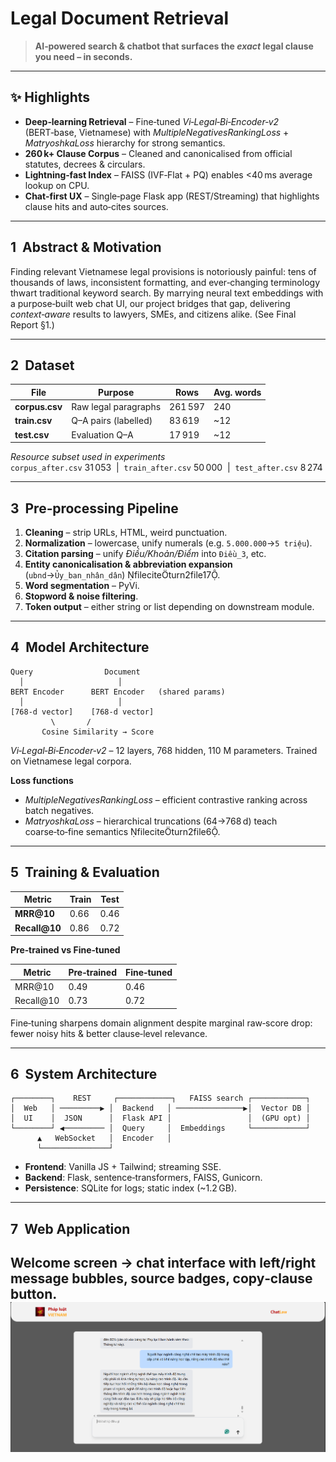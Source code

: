 # Legal Document Retrieval
>  **AI‑powered search & chatbot that surfaces the *****exact***** legal clause you need – in seconds.**
 ---

## ✨ Highlights

- **Deep‑learning Retrieval** – Fine‑tuned *Vi‑Legal‑Bi‑Encoder‑v2* (BERT‑base, Vietnamese) with *MultipleNegativesRankingLoss* + *MatryoshkaLoss* hierarchy for strong semantics.
- **260 k+ Clause Corpus** – Cleaned and canonicalised from official statutes, decrees & circulars.
- **Lightning‑fast Index** – FAISS (IVF‑Flat + PQ) enables <40 ms average lookup on CPU.
- **Chat‑first UX** – Single‑page Flask app (REST/Streaming) that highlights clause hits and auto‑cites sources.

---

## 1  Abstract & Motivation

Finding relevant Vietnamese legal provisions is notoriously painful: tens of thousands of laws, inconsistent formatting, and ever‑changing terminology thwart traditional keyword search.  By marrying neural text embeddings with a purpose‑built web chat UI, our project bridges that gap, delivering *context‑aware* results to lawyers, SMEs, and citizens alike.  (See Final Report §1.)

---

## 2  Dataset

| File           | Purpose              | Rows    | Avg. words |
| -------------- | -------------------- | ------- | ---------- |
| **corpus.csv** | Raw legal paragraphs | 261 597 | 240        |
| **train.csv**  | Q–A pairs (labelled) | 83 619  | \~12       |
| **test.csv**   | Evaluation Q–A       | 17 919  | \~12       |

*Resource subset used in experiments*\
`corpus_after.csv` 31 053  |  `train_after.csv` 50 000  |  `test_after.csv` 8 274 


---

## 3  Pre‑processing Pipeline

1. **Cleaning** – strip URLs, HTML, weird punctuation.
2. **Normalization** – lowercase, unify numerals (e.g. `5.000.000`→`5 triệu`).
3. **Citation parsing** – unify *Điều/Khoản/Điểm* into `Điều_3`, etc.
4. **Entity canonicalisation & abbreviation expansion** (`ubnd`→`Ủy_ban_nhân_dân`) fileciteturn2file17.
5. **Word segmentation** – PyVi.
6. **Stopword & noise filtering**.
7. **Token output** – either string or list depending on downstream module.


---

## 4  Model Architecture

```
Query                Document
  │                     │
BERT Encoder      BERT Encoder   (shared params)
  │                     │
[768‑d vector]    [768‑d vector]
         \       /
       Cosine Similarity → Score
```

*Vi‑Legal‑Bi‑Encoder‑v2* – 12 layers, 768 hidden, 110 M parameters.  Trained on Vietnamese legal corpora.

**Loss functions**

- *MultipleNegativesRankingLoss* – efficient contrastive ranking across batch negatives.
- *MatryoshkaLoss* – hierarchical truncations (64→768 d) teach coarse‑to‑fine semantics fileciteturn2file6.


---

## 5  Training & Evaluation

| Metric         | Train | Test |
| -------------- | ----- | ---- |
| **MRR\@10**    | 0.66  | 0.46 |
| **Recall\@10** | 0.86  | 0.72 |

**Pre‑trained vs Fine‑tuned**

| Metric     | Pre‑trained | Fine‑tuned |
| ---------- | ----------- | ---------- |
| MRR\@10    | 0.49        | 0.46       |
| Recall\@10 | 0.73        | 0.72       |

Fine‑tuning sharpens domain alignment despite marginal raw‑score drop: fewer noisy hits & better clause‑level relevance.

---

## 6  System Architecture

```
┌────────┐    REST     ┌────────────┐   FAISS search ┌────────────┐
│  Web   │ ─────────▶ │  Backend   │ ───────────────▶│  Vector DB │
│  UI    │  JSON      │  Flask API │                 │  (GPU opt) │
└────────┘ ◀───────── │  Query     │  Embeddings     └────────────┘
      ▲   WebSocket   │  Encoder   │
      └───────────────┘
```

- **Frontend**: Vanilla JS + Tailwind; streaming SSE.
- **Backend**: Flask, sentence‑transformers, FAISS, Gunicorn.
- **Persistence**: SQLite for logs; static index (\~1.2 GB).

---

## 7  Web Application

Welcome screen → chat interface with left/right message bubbles, source badges, copy‑clause button. 
![Demo Web Application](demo/screen_law_qa_1.png)
---

